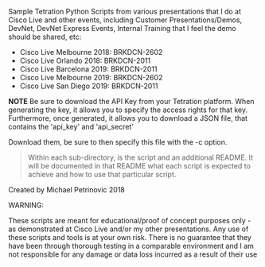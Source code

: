 Sample Tetration Python Scripts from various presentations that I do at Cisco Live and other events, including Customer Presentations/Demos, DevNet, DevNet Express Events, Internal Training that I feel the demo should be shared, etc:

* Cisco Live Melbourne 2018: BRKDCN-2602
* Cisco Live Orlando 2018: BRKDCN-2011
* Cisco Live Barcelona 2019: BRKDCN-2011
* Cisco Live Melbourne 2019: BRKDCN-2602
* Cisco Live San Diego 2019: BRKDCN-2011


**NOTE** Be sure to download the API Key from your Tetration platform. When generating the key, it allows you to specify the access rights for that key. Furthermore, once generated, it allows you to download a JSON file, that contains the 'api_key' and 'api_secret'

Download them, be sure to then specify this file with the -c option.

> Within each sub-directory, is the script and an additional README. It will be documented in that README what each script is expected to achieve and how to use that particular script. 


Created by Michael Petrinovic 2018

WARNING:

These scripts are meant for educational/proof of concept purposes only - as demonstrated at Cisco Live and/or my other presentations. Any use of these scripts and tools is at your own risk. There is no guarantee that they have been through thorough testing in a comparable environment and I am not responsible for any damage or data loss incurred as a result of their use
